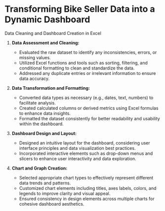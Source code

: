 # Transforming Bike Seller Data into a Dynamic Dashboard
Data Cleaning and Dashboard Creation in Excel

1. **Data Assessment and Cleaning:**
    - Evaluated the raw dataset to identify any inconsistencies, errors, or missing values.
    - Utilized Excel functions and tools such as sorting, filtering, and conditional formatting to clean and standardize the data.
    - Addressed any duplicate entries or irrelevant information to ensure data accuracy.

2. **Data Transformation and Formatting:**
    - Converted data types as necessary (e.g., dates, text, numbers) to facilitate analysis.
    - Created calculated columns or derived metrics using Excel formulas to enhance data insights.
    - Formatted the dataset consistently for better readability and usability within the dashboard.

3. **Dashboard Design and Layout:**
    - Designed an intuitive layout for the dashboard, considering user interface principles and data visualization best practices.
    - Incorporated interactive elements such as drop-down menus and slicers to enhance user interactivity and data exploration.

4. **Chart and Graph Creation:**
    - Selected appropriate chart types to effectively represent different data trends and patterns.
    - Customized chart elements including titles, axes labels, colors, and legends to improve clarity and visual appeal.
    - Ensured consistency in design elements across multiple charts for cohesive dashboard aesthetics.
